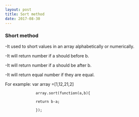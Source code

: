 ```yaml
---
layout: post
title: Sort method
date: 2017-08-30
---
```


### Short method

-It used to short values in an array alphabetically or numerically.


-It will return number if a should before b.


-It will return number if a should be after b.


-It will return equal number if they are equal.


For example: var array =[1,12,21,2]

                  array.sort(function(a,b){

                  return b-a;

                  });
